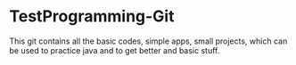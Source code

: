 # TestProgramming-Git
This git contains all the basic codes, simple apps, small projects, which can be used to practice java and to get better and basic stuff.
